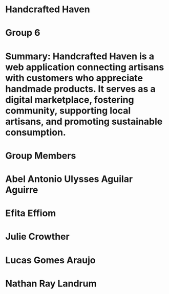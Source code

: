 # Handcrafted Haven
# Group 6

# Summary: Handcrafted Haven is a web application connecting artisans with customers who appreciate handmade products. It serves as a digital marketplace, fostering community, supporting local artisans, and promoting sustainable consumption.
  
# Group Members
# Abel Antonio Ulysses Aguilar Aguirre
# Efita Effiom
# Julie Crowther
# Lucas Gomes Araujo
# Nathan Ray Landrum
